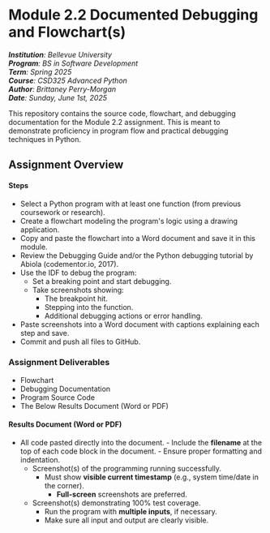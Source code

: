 # Module 2.2 Documented Debugging and Flowchart(s)

_**Institution**: Bellevue University_  
_**Program**: BS in Software Development_  
_**Term**: Spring 2025_  
_**Course**: CSD325 Advanced Python_  
_**Author**: Brittaney Perry-Morgan_  
_**Date**: Sunday, June 1st, 2025_

This repository contains the source code, flowchart, and debugging documentation for the Module 2.2 assignment. This
is meant to demonstrate proficiency in program flow and practical debugging techniques in Python.

## Assignment Overview

#### Steps

- Select a Python program with at least one function (from previous coursework or research).
- Create a flowchart modeling the program's logic using a drawing application.
- Copy and paste the flowchart into a Word document and save it in this module.
- Review the Debugging Guide and/or the Python debugging tutorial by Abiola (codementor.io, 2017).
- Use the IDF to debug the program:
  - Set a breaking point and start debugging.
  - Take screenshots showing:
    - The breakpoint hit.
    - Stepping into the function.
    - Additional debugging actions or error handling.
- Paste screenshots into a Word document with captions explaining each step and save.
- Commit and push all files to GitHub.

### Assignment Deliverables

- Flowchart
- Debugging Documentation
- Program Source Code
- The Below Results Document (Word or PDF)

#### Results Document (Word or PDF)

- All code pasted directly into the document. - Include the **filename** at the top of each code block in the document. - Ensure proper formatting and indentation.
  - Screenshot(s) of the programming running successfully.
    - Must show **visible current timestamp** (e.g., system time/date in the corner).
      - **Full-screen** screenshots are preferred.
  - Screenshot(s) demonstrating 100% test coverage.
    - Run the program with **multiple inputs**, if necessary.
    - Make sure all input and output are clearly visible.
